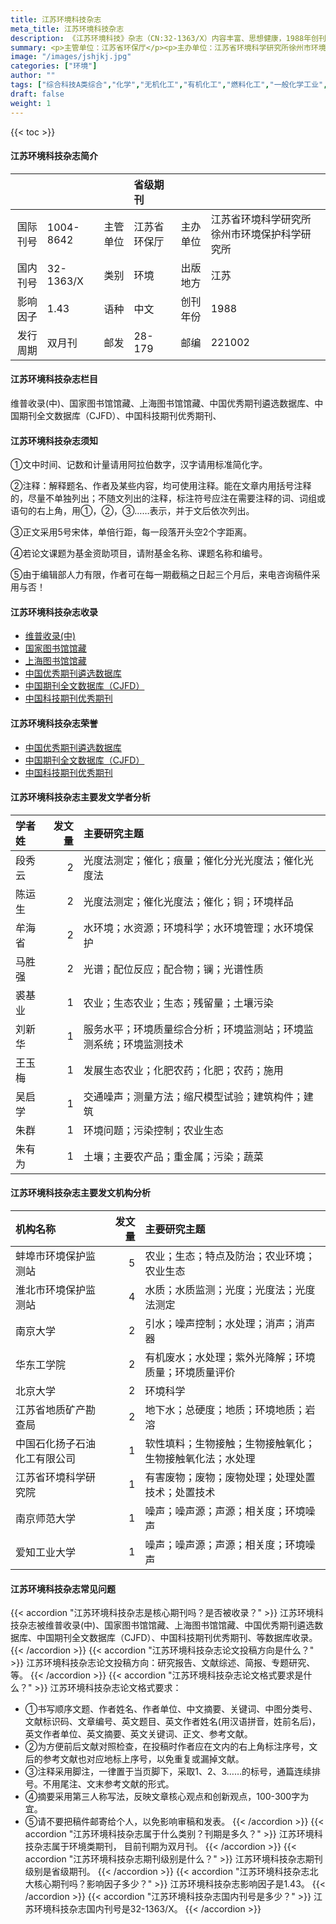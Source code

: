 ```yaml
---
title: 江苏环境科技杂志
meta_title: 江苏环境科技杂志
description: 《江苏环境科技》杂志（CN:32-1363/X）内容丰富、思想健康，1988年创刊，目前以双月刊形式发行，刊物对外积极扩大宣传，致力于提高杂志质量与影响。 《江苏环境科技》现已更名为《环境科技》。
summary: <p>主管单位：江苏省环保厅</p><p>主办单位：江苏省环境科学研究所徐州市环境保护科学研究所</p><p>发行级别：省级期刊</p><p>发行周期：双月刊</p>
image: "/images/jshjkj.jpg"
categories: ["环境"]
author: ""
tags: ["综合科技A类综合","化学","无机化工","有机化工","燃料化工","一般化学工业","石油天然气工业","材料科学","矿业工程","金属学及金属工艺","冶金工业","轻工业手工业","一般服务业","安全科学与灾害防治","环境科学与资源利用",]
draft: false
weight: 1
---
```


{{< toc >}}

#### 江苏环境科技杂志简介
|               |                               |               | 省级期刊        |               |                           |
| ------------: | :---------------------------- | ------------: | :---------------------------- | ------------: | :------------------------ |
| 国际刊号      | 1004-8642   | 主管单位      | 江苏省环保厅     | 主办单位      | 江苏省环境科学研究所徐州市环境保护科学研究所     |
| 国内刊号      | 32-1363/X        | 类别          | 环境       | 出版地方      | 江苏           |
| 影响因子      | 1.43        | 语种          | 中文             | 创刊年份      | 1988    |
| 发行周期      | 双月刊    | 邮发          | 28-179              | 邮编          | 221002      |

#### 江苏环境科技杂志栏目
<span>维普收录(中)</span>、<span>国家图书馆馆藏</span>、<span>上海图书馆馆藏</span>、<span>中国优秀期刊遴选数据库</span>、<span>中国期刊全文数据库（CJFD）</span>、<span>中国科技期刊优秀期刊</span>、

#### 江苏环境科技杂志须知
<p><p>
	①文中时间、记数和计量请用阿拉伯数字，汉字请用标准简化字。
</p><p>
	②注释：解释题名、作者及某些内容，均可使用注释。能在文章内用括号注释的，尽量不单独列出；不随文列出的注释，标注符号应注在需要注释的词、词组或语句的右上角，用①，②，③……表示，并于文后依次列出。
</p><p>
	③正文采用5号宋体，单倍行距，每一段落开头空2个字距离。
</p><p>
	④若论文课题为基金资助项目，请附基金名称、课题名称和编号。
</p><p>
	⑤由于编辑部人力有限，作者可在每一期截稿之日起三个月后，来电咨询稿件采用与否！
</p></p>


#### 江苏环境科技杂志收录
<ul>
    <li class="inline-block">
        <a class="bg-theme-light hover:bg-primary dark:bg-darkmode-theme-light dark:hover:bg-darkmode-primary dark:hover:text-dark m-1 block rounded px-3 py-1 hover:text-white" href="#江苏环境科技杂志收录">
        维普收录(中)
        </a>
    </li>
    <li class="inline-block">
        <a class="bg-theme-light hover:bg-primary dark:bg-darkmode-theme-light dark:hover:bg-darkmode-primary dark:hover:text-dark m-1 block rounded px-3 py-1 hover:text-white" href="#江苏环境科技杂志收录">
        国家图书馆馆藏
        </a>
    </li>
    <li class="inline-block">
        <a class="bg-theme-light hover:bg-primary dark:bg-darkmode-theme-light dark:hover:bg-darkmode-primary dark:hover:text-dark m-1 block rounded px-3 py-1 hover:text-white" href="#江苏环境科技杂志收录">
        上海图书馆馆藏
        </a>
    </li>
    <li class="inline-block">
        <a class="bg-theme-light hover:bg-primary dark:bg-darkmode-theme-light dark:hover:bg-darkmode-primary dark:hover:text-dark m-1 block rounded px-3 py-1 hover:text-white" href="#江苏环境科技杂志收录">
        中国优秀期刊遴选数据库
        </a>
    </li>
    <li class="inline-block">
        <a class="bg-theme-light hover:bg-primary dark:bg-darkmode-theme-light dark:hover:bg-darkmode-primary dark:hover:text-dark m-1 block rounded px-3 py-1 hover:text-white" href="#江苏环境科技杂志收录">
        中国期刊全文数据库（CJFD）
        </a>
    </li>
    <li class="inline-block">
        <a class="bg-theme-light hover:bg-primary dark:bg-darkmode-theme-light dark:hover:bg-darkmode-primary dark:hover:text-dark m-1 block rounded px-3 py-1 hover:text-white" href="#江苏环境科技杂志收录">
        中国科技期刊优秀期刊
        </a>
    </li>
</ul>



#### 江苏环境科技杂志荣誉
<ul>
    <li class="inline-block">
        <a class="bg-theme-light hover:bg-primary dark:bg-darkmode-theme-light dark:hover:bg-darkmode-primary dark:hover:text-dark m-1 block rounded px-3 py-1 hover:text-white" href="#江苏环境科技杂志荣誉">
        中国优秀期刊遴选数据库
        </a>
    </li>
    <li class="inline-block">
        <a class="bg-theme-light hover:bg-primary dark:bg-darkmode-theme-light dark:hover:bg-darkmode-primary dark:hover:text-dark m-1 block rounded px-3 py-1 hover:text-white" href="#江苏环境科技杂志荣誉">
        中国期刊全文数据库（CJFD）
        </a>
    </li>
    <li class="inline-block">
        <a class="bg-theme-light hover:bg-primary dark:bg-darkmode-theme-light dark:hover:bg-darkmode-primary dark:hover:text-dark m-1 block rounded px-3 py-1 hover:text-white" href="#江苏环境科技杂志荣誉">
        中国科技期刊优秀期刊
        </a>
    </li>
</ul>





#### 江苏环境科技杂志主要发文学者分析
| 学者姓                | 发文量                | 主要研究主题          |
| :------------         | --------------------: | :-------------------- |
| 段秀云   | 2     | 光度法测定；催化；痕量；催化分光光度法；催化光度法 |
| 陈运生   | 2     | 光度法测定；催化光度法；催化；铜；环境样品 |
| 牟海省   | 2     | 水环境；水资源；环境科学；水环境管理；水环境保护 |
| 马胜强   | 2     | 光谱；配位反应；配合物；镧；光谱性质 |
| 裘基业   | 1     | 农业；生态农业；生态；残留量；土壤污染 |
| 刘新华   | 1     | 服务水平；环境质量综合分析；环境监测站；环境监测系统；环境监测技术 |
| 王玉梅   | 1     | 发展生态农业；化肥农药；化肥；农药；施用 |
| 吴启学   | 1     | 交通噪声；测量方法；缩尺模型试验；建筑构件；建筑 |
| 朱群   | 1     | 环境问题；污染控制；农业生态 |
| 朱有为   | 1     | 土壤；主要农产品；重金属；污染；蔬菜 |




#### 江苏环境科技杂志主要发文机构分析
| 机构名称              | 发文量                | 主要研究主题          |
| :------------         | --------------------: | :-------------------- |
| 蚌埠市环境保护监测站   | 5     | 农业；生态；特点及防治；农业环境；农业生态 |
| 淮北市环境保护监测站   | 4     | 水质；水质监测；光度；光度法；光度法测定 |
| 南京大学   | 2     | 引水；噪声控制；水处理；消声；消声器 |
| 华东工学院   | 2     | 有机废水；水处理；紫外光降解；环境质量；环境质量评价 |
| 北京大学   | 2     | 环境科学 |
| 江苏省地质矿产勘查局   | 2     | 地下水；总硬度；地质；环境地质；岩溶 |
| 中国石化扬子石油化工有限公司   | 1     | 软性填料；生物接触；生物接触氧化；生物接触氧化法；水处理 |
| 江苏省环境科学研究院   | 1     | 有害废物；废物；废物处理；处理处置技术；处置技术 |
| 南京师范大学   | 1     | 噪声；噪声源；声源；相关度；环境噪声 |
| 爱知工业大学   | 1     | 噪声；噪声源；声源；相关度；环境噪声 |







#### 江苏环境科技杂志常见问题
{{< accordion "江苏环境科技杂志是核心期刊吗？是否被收录？" >}}
江苏环境科技杂志被维普收录(中)、国家图书馆馆藏、上海图书馆馆藏、中国优秀期刊遴选数据库、中国期刊全文数据库（CJFD）、中国科技期刊优秀期刊、等数据库收录。
{{< /accordion >}}
{{< accordion "江苏环境科技杂志论文投稿方向是什么？" >}}
江苏环境科技杂志论文投稿方向：研究报告、文献综述、简报、专题研究、等。
{{< /accordion >}}
{{< accordion "江苏环境科技杂志论文格式要求是什么？" >}}
江苏环境科技杂志论文格式要求：
- ①书写顺序文题、作者姓名、作者单位、中文摘要、关键词、中图分类号、文献标识码、文章编号、英文题目、英文作者姓名(用汉语拼音，姓前名后)，英文作者单位、英文摘要、英文关键词、正文、参考文献。
- ②为方便前后文献对照检查，在投稿时作者应在文内的右上角标注序号，文后的参考文献也对应地标上序号，以免重复或漏掉文献。
- ③注释采用脚注，一律置于当页脚下，采取1、2、3……的标号，通篇连续排号。不用尾注、文末参考文献的形式。
- ④摘要采用第三人称写法，反映文章核心观点和创新观点，100-300字为宜。
- ⑤请不要把稿件邮寄给个人，以免影响审稿和发表。
{{< /accordion >}}
{{< accordion "江苏环境科技杂志属于什么类别？刊期是多久？" >}}
江苏环境科技杂志属于环境类期刊， 目前刊期为双月刊。
{{< /accordion >}}
{{< accordion "江苏环境科技杂志期刊级别是什么？" >}}
江苏环境科技杂志期刊级别是省级期刊。
{{< /accordion >}}
{{< accordion "江苏环境科技杂志北大核心期刊吗？影响因子多少？" >}}
江苏环境科技杂志影响因子是1.43。
{{< /accordion >}}
{{< accordion "江苏环境科技杂志国内刊号是多少？" >}}
江苏环境科技杂志国内刊号是32-1363/X。
{{< /accordion >}}